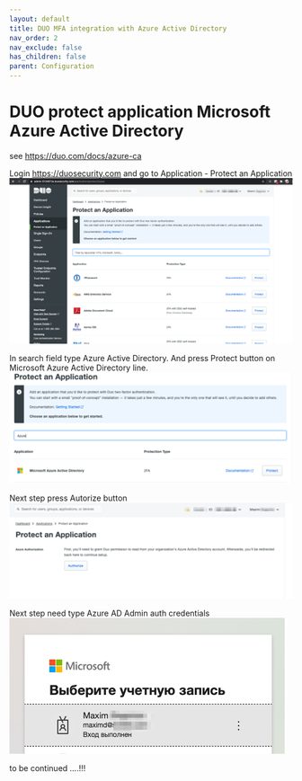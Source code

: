```yaml
---
layout: default
title: DUO MFA integration with Azure Active Directory
nav_order: 2
nav_exclude: false
has_children: false
parent: Configuration
---
```


# DUO protect application Microsoft Azure Active Directory
see https://duo.com/docs/azure-ca 

Login https://duosecurity.com 
and go to Application - Protect an Application  
![](images/DUOMFA_1.png)

In search field type Azure Active Directory.
And press Protect button on Microsoft Azure Active Directory line. 
![](images/DUOMFA_2.png)

Next step press Autorize button 
![](images/DUOMFA_3.png)

Next step need type Azure AD Admin auth credentials
![](images/DUOMFA_4.png)


to be continued ....!!!